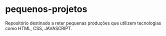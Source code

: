 # pequenos-projetos
Repositório destinado a reter pequenas produções que utilizem tecnologias como HTML, CSS, JAVASCRIPT.
